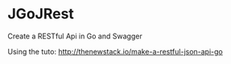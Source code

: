 # JGoJRest
Create a RESTful Api in Go and Swagger

Using the tuto:
http://thenewstack.io/make-a-restful-json-api-go
